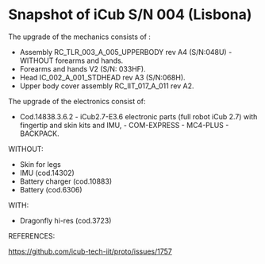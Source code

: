 # Snapshot of iCub S/N 004 (Lisbona)
The upgrade of the mechanics consists of :

- Assembly RC_TLR_003_A_005_UPPERBODY rev A4 (S/N:048U) - WITHOUT forearms and hands.
- Forearms and hands V2 (S/N: 033HF).
- Head IC_002_A_001_STDHEAD rev A3 (S/N:068H).
- Upper body cover assembly RC_IIT_017_A_011 rev A2.

The upgrade of the electronics consist of:
- Cod.14838.3.6.2 - iCub2.7-E3.6 electronic parts (full robot iCub 2.7) with fingertip and skin kits and IMU, - COM-EXPRESS - MC4-PLUS - BACKPACK.

WITHOUT:
- Skin for legs
- IMU (cod.14302)
- Battery charger (cod.10883)
- Battery (cod.6306)

WITH:
- Dragonfly hi-res (cod.3723)

REFERENCES: 

https://github.com/icub-tech-iit/proto/issues/1757
